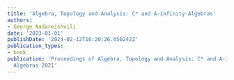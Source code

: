 ```yaml
---
title: 'Algebra, Topology and Analysis: C* and A-infinity Algebras'
authors:
- George Nadareishvili
date: '2023-01-01'
publishDate: '2024-02-12T10:20:26.650242Z'
publication_types:
- book
publication: 'Proceedings of Algebra, Topology and Analysis: C* and A-infinity
  Algebras 2021'
---
```

